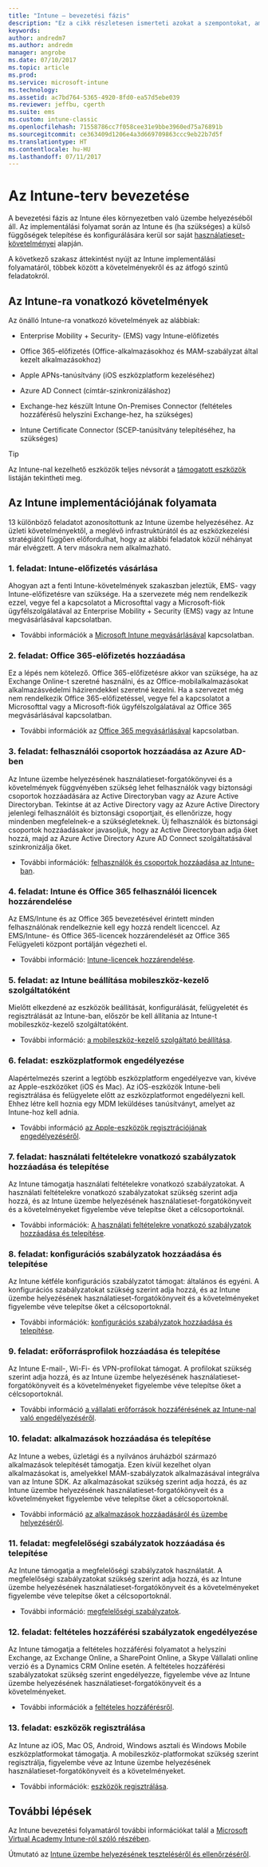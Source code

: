 ```yaml
---
title: "Intune – bevezetési fázis"
description: "Ez a cikk részletesen ismerteti azokat a szempontokat, amelyeket figyelembe kell venni az Intune kizárólag felhőalapú megoldásának bevezetési folyamatánál saját környezetben."
keywords: 
author: andredm7
ms.author: andredm
manager: angrobe
ms.date: 07/10/2017
ms.topic: article
ms.prod: 
ms.service: microsoft-intune
ms.technology: 
ms.assetid: ac7bd764-5365-4920-8fd0-ea57d5ebe039
ms.reviewer: jeffbu, cgerth
ms.suite: ems
ms.custom: intune-classic
ms.openlocfilehash: 71558786cc7f058cee31e9bbe3960ed75a76891b
ms.sourcegitcommit: ce363409d1206e4a3d669709863ccc9eb22b7d5f
ms.translationtype: HT
ms.contentlocale: hu-HU
ms.lasthandoff: 07/11/2017
---
```

# <a name="implement-your-intune-plan"></a>Az Intune-terv bevezetése

A bevezetési fázis az Intune éles környezetben való üzembe helyezéséből áll. Az implementálási folyamat során az Intune és (ha szükséges) a külső függőségek telepítése és konfigurálására kerül sor saját [használatieset-követelményei](planning-guide-requirements.md) alapján.

A következő szakasz áttekintést nyújt az Intune implementálási folyamatáról, többek között a követelményekről és az átfogó szintű feladatokról.

## <a name="intune-requirements"></a>Az Intune-ra vonatkozó követelmények

Az önálló Intune-ra vonatkozó követelmények az alábbiak:

-   Enterprise Mobility + Security- (EMS) vagy Intune-előfizetés

-   Office 365-előfizetés (Office-alkalmazásokhoz és MAM-szabályzat által kezelt alkalmazásokhoz)

-   Apple APNs-tanúsítvány (iOS eszközplatform kezeléséhez)

-   Azure AD Connect (címtár-szinkronizáláshoz)

-   Exchange-hez készült Intune On-Premises Connector (feltételes hozzáférésű helyszíni Exchange-hez, ha szükséges)

-   Intune Certificate Connector (SCEP-tanúsítvány telepítéséhez, ha szükséges)

>[!TIP]
> Az Intune-nal kezelhető eszközök teljes névsorát a [támogatott eszközök](supported-devices-browsers.md) listáján tekintheti meg.

## <a name="intune-implementation-process"></a>Az Intune implementációjának folyamata

13 különböző feladatot azonosítottunk az Intune üzembe helyezéséhez. Az üzleti követelményektől, a meglévő infrastruktúrától és az eszközkezelési stratégiától függően előfordulhat, hogy az alábbi feladatok közül néhányat már elvégzett. A terv másokra nem alkalmazható.

### <a name="task-1-get-an-intune-subscription"></a>1. feladat: Intune-előfizetés vásárlása

Ahogyan azt a fenti Intune-követelmények szakaszban jeleztük, EMS- vagy Intune-előfizetésre van szüksége. Ha a szervezete még nem rendelkezik ezzel, vegye fel a kapcsolatot a Microsofttal vagy a Microsoft-fiók ügyfélszolgálatával az Enterprise Mobility + Security (EMS) vagy az Intune megvásárlásával kapcsolatban.

-   További információk a [Microsoft Intune megvásárlásával](https://www.microsoft.com/cloud-platform/microsoft-intune-pricing) kapcsolatban.

### <a name="task-2-add-office-365-subscription"></a>2. feladat: Office 365-előfizetés hozzáadása

Ez a lépés nem kötelező. Office 365-előfizetésre akkor van szüksége, ha az Exchange Online-t szeretné használni, és az Office-mobilalkalmazásokat alkalmazásvédelmi házirendekkel szeretné kezelni. Ha a szervezet még nem rendelkezik Office 365-előfizetéssel, vegye fel a kapcsolatot a Microsofttal vagy a Microsoft-fiók ügyfélszolgálatával az Office 365 megvásárlásával kapcsolatban.

-   További információk az [Office 365 megvásárlásával](https://products.office.com/business/compare-office-365-for-business-plans) kapcsolatban.

### <a name="task-3-add-users-groups-in-azure-ad"></a>3. feladat: felhasználói csoportok hozzáadása az Azure AD-ben

Az Intune üzembe helyezésének használatieset-forgatókönyvei és a követelmények függvényében szükség lehet felhasználók vagy biztonsági csoportok hozzáadására az Active Directoryban vagy az Azure Active Directoryban. Tekintse át az Active Directory vagy az Azure Active Directory jelenlegi felhasználóit és biztonsági csoportjait, és ellenőrizze, hogy mindenben megfelelnek-e a szükségleteknek. Új felhasználók és biztonsági csoportok hozzáadásakor javasoljuk, hogy az Active Directoryban adja őket hozzá, majd az Azure Active Directory Azure AD Connect szolgáltatásával szinkronizálja őket.


-   További információk: [felhasználók és csoportok hozzáadása az Intune-ban](users-permissions-add.md).
<!---why not send them to the AAD connect topic? Question out to Andre: https://docs.microsoft.com/en-us/azure/active-directory/connect/active-directory-aadconnect--->



### <a name="task-4-assign-intune-and-office-365-user-licenses"></a>4. feladat: Intune és Office 365 felhasználói licencek hozzárendelése

Az EMS/Intune és az Office 365 bevezetésével érintett minden felhasználónak rendelkeznie kell egy hozzá rendelt licenccel. Az EMS/Intune- és Office 365-licencek hozzárendelését az Office 365 Felügyeleti központ portálján végezheti el.

-   További információ: [Intune-licencek hozzárendelése](licenses-assign.md).

### <a name="task-5-set-mobile-device-management-authority-to-intune"></a>5. feladat: az Intune beállítása mobileszköz-kezelő szolgáltatóként

Mielőtt elkezdené az eszközök beállítását, konfigurálását, felügyeletét és regisztrálását az Intune-ban, először be kell állítania az Intune-t mobileszköz-kezelő szolgáltatóként.

-   További információ: [a mobileszköz-kezelő szolgáltató beállítása](mdm-authority-set.md).

### <a name="task-6-enable-device-platforms"></a>6. feladat: eszközplatformok engedélyezése

Alapértelmezés szerint a legtöbb eszközplatform engedélyezve van, kivéve az Apple-eszközöket (iOS és Mac). Az iOS-eszközök Intune-beli regisztrálása és felügyelete előtt az eszközplatformot engedélyezni kell. Ehhez létre kell hoznia egy MDM leküldéses tanúsítványt, amelyet az Intune-hoz kell adnia.

-   További információ [az Apple-eszközök regisztrációjának engedélyezéséről](apple-mdm-push-certificate-get.md).

### <a name="task-7-add-and-deploy-terms-and-conditions-policies"></a>7. feladat: használati feltételekre vonatkozó szabályzatok hozzáadása és telepítése

Az Intune támogatja használati feltételekre vonatkozó szabályzatokat. A használati feltételekre vonatkozó szabályzatokat szükség szerint adja hozzá, és az Intune üzembe helyezésének használatieset-forgatókönyveit és a követelményeket figyelembe véve telepítse őket a célcsoportoknál.

-   További információk: [A használati feltételekre vonatkozó szabályzatok hozzáadása és telepítése](terms-and-conditions-create.md).

### <a name="task-8-add-and-deploy-configuration-policies"></a>8. feladat: konfigurációs szabályzatok hozzáadása és telepítése

Az Intune kétféle konfigurációs szabályzatot támogat: általános és egyéni. A konfigurációs szabályzatokat szükség szerint adja hozzá, és az Intune üzembe helyezésének használatieset-forgatókönyveit és a követelményeket figyelembe véve telepítse őket a célcsoportoknál.

-   További információk: [konfigurációs szabályzatok hozzáadása és telepítése](device-profiles.md).

### <a name="task-9-add-and-deploy-resource-profiles"></a>9. feladat: erőforrásprofilok hozzáadása és telepítése

Az Intune E-mail-, Wi-Fi- és VPN-profilokat támogat. A profilokat szükség szerint adja hozzá, és az Intune üzembe helyezésének használatieset-forgatókönyveit és a követelményeket figyelembe véve telepítse őket a célcsoportoknál.

-   További információ [a vállalati erőforrások hozzáférésének az Intune-nal való engedélyezéséről](device-profiles.md).

### <a name="task-10-add-and-deploy-apps"></a>10. feladat: alkalmazások hozzáadása és telepítése

Az Intune a webes, üzletági és a nyilvános áruházból származó alkalmazások telepítését támogatja. Ezen kívül kezelhet olyan alkalmazásokat is, amelyekkel MAM-szabályzatok alkalmazásával integrálva van az Intune SDK. Az alkalmazásokat szükség szerint adja hozzá, és az Intune üzembe helyezésének használatieset-forgatókönyveit és a követelményeket figyelembe véve telepítse őket a célcsoportoknál.

-   További információ [az alkalmazások hozzáadásáról és üzembe helyezéséről](app-management.md).

### <a name="task-11-add-and-deploy-compliance-policies"></a>11. feladat: megfelelőségi szabályzatok hozzáadása és telepítése

Az Intune támogatja a megfelelőségi szabályzatok használatát. A megfelelőségi szabályzatokat szükség szerint adja hozzá, és az Intune üzembe helyezésének használatieset-forgatókönyveit és a követelményeket figyelembe véve telepítse őket a célcsoportoknál.

-   További információ: [megfelelőségi szabályzatok](device-compliance.md).

### <a name="task-12-enable-conditional-access-policies"></a>12. feladat: feltételes hozzáférési szabályzatok engedélyezése

Az Intune támogatja a feltételes hozzáférési folyamatot a helyszíni Exchange, az Exchange Online, a SharePoint Online, a Skype Vállalati online verzió és a Dynamics CRM Online esetén. A feltételes hozzáférési szabályzatokat szükség szerint engedélyezze, figyelembe véve az Intune üzembe helyezésének használatieset-forgatókönyveit és a követelményeket.

-   További információk a [feltételes hozzáférésről](conditional-access.md).

### <a name="task-13-enroll-devices"></a>13. feladat: eszközök regisztrálása

Az Intune az iOS, Mac OS, Android, Windows asztali és Windows Mobile eszközplatformokat támogatja. A mobileszköz-platformokat szükség szerint regisztrálja, figyelembe véve az Intune üzembe helyezésének használatieset-forgatókönyveit és a követelményeket.

-   További információk: [eszközök regisztrálása](device-enrollment.md).


## <a name="next-steps"></a>További lépések

Az Intune bevezetési folyamatáról további információkat talál a [Microsoft Virtual Academy Intune-ról szóló részében](https://mva.microsoft.com/en-US/training-courses/deploying-microsoft-enterprise-mobility-suite-16408).


Útmutató az [Intune üzembe helyezésének teszteléséről és ellenőrzéséről](planning-guide-test-validation.md).
